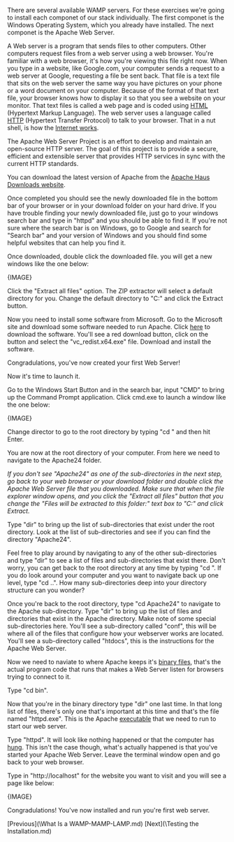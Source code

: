 There are several available WAMP servers.  For these exercises we're going to install each componet of our stack individually. The first componet is the Windows Operating System, which you already have installed.  The next componet is the Apache Web Server.

A Web server is a program that sends files to other computers.  Other computers request files from a web server using a web browser.  You're familiar with a web browser, it's how you're viewing this file right now.  When you type in a website, like Google.com, your computer sends a request to a web server at Google, requesting a file be sent back.  That file is a text file that sits on the web server the same way you have pictures on your phone or a word document on your computer.  Because of the format of that text file, your browser knows how to display it so that you see a website on your monitor.  That text files is called a web page and is coded using [HTML](http://www.html-5-tutorial.com/about-html.htm) (Hypertext Markup Language).  The web server uses a language called [HTTP](http://learn.onemonth.com/understanding-http-basics) (Hypertext Transfer Protocol) to talk to your browser.  That in a nut shell, is how the [Internet works](https://web.stanford.edu/class/msande91si/www-spr04/readings/week1/InternetWhitepaper.htm).

The Apache Web Server Project is an effort to develop and maintain an open-source HTTP server. The goal of this project is to provide a secure, efficient and extensible server that provides HTTP services in sync with the current HTTP standards.

You can download the latest version of Apache from the [Apache Haus Downloads website](http://www.apachehaus.com/cgi-bin/download.plx?dli=iVVU4NVRBNTTqd2aahUVyokVOpkVFVVchNTW410Z).

Once completed you should see the newly downloaded file in the bottom bar of your browser or in your download folder on your hard drive.  If you have trouble finding your newly downloaded file, just go to your windows search bar and type in "httpd" and you should be able to find it.  If you're not sure where the search bar is on Windows, go to Google and search for "Search bar" and your version of Windows and you should find some helpful websites that can help you find it.

Once downloaded, double click the downloaded file.  you will get a new windows like the one below:

{IMAGE}

Click the "Extract all files" option.  The ZIP extractor will select a default directory for you.  Change the default directory to "C:\" and click the Extract button. 

Now you need to install some software from Microsoft.  Go to the Microsoft site and download some software needed to run Apache.  Click [here](https://www.microsoft.com/en-us/download/details.aspx?id=48145) to download the software.  You'll see a red download button, click on the button and select the "vc_redist.x64.exe" file.  Download and install the software.

Congradulations, you've now created your first Web Server!

Now it's time to launch it.

Go to the Windows Start Button and in the search bar, input "CMD" to bring up the Command Prompt application.  Click cmd.exe to launch a window like the one below:

{IMAGE}

Change director to go to the root directory by typing "cd \" and then hit Enter.

You are now at the root directory of your computer.  From here we need to navigate to the Apache24 folder.

_If you don't see "Apache24" as one of the sub-directories in the next step, go back to your web browser or your download folder and double click the Apache Web Server file that you downloaded.  Make sure that when the file explorer window opens, and you click the "Extract all files" button that you change the "Files will be extracted to this folder:" text box to "C:\" and click Extract._

Type "dir" to bring up the list of sub-directories that exist under the root directory.  Look at the list of sub-directories and see if you can find the directory "Apache24".  

Feel free to play around by navigating to any of the other sub-directories and type "dir" to see a list of files and sub-directories that exist there.  Don't worry, you can get back to the root directory at any time by typing "cd \".  If you do look around your computer and you want to navigate back up one level, type "cd ..".  How many sub-directories deep into your directory structure can you wonder?

Once you're back to the root directory, type "cd Apache24" to navigate to the Apache sub-directory.  Type "dir" to bring up the list of files and directories that exist in the Apache directory.  Make note of some special sub-directories here.  You'll see a sub-directory called "conf", this will be where all of the files that configure how your webserver works are located.  You'll see a sub-directory called "htdocs", this is the instructions for the Apache Web Server.

Now we need to naviate to where Apache keeps it's [binary files](http://www.webopedia.com/TERM/B/binary_file.html), that's the actual program code that runs that makes a Web Server listen for browsers trying to connect to it.

Type "cd bin".

Now that you're in the binary directory type "dir" one last time.  In that long list of files, there's only one that's important at this time and that's the file named "httpd.exe".  This is the Apache [executable](http://searchsecurity.techtarget.com/definition/executable) that we need to run to start our web server.

Type "httpd".  It will look like nothing happened or that the computer has [hung](https://en.wikipedia.org/wiki/Hang_(computing)).  This isn't the case though, what's actually happened is that you've started your Apache Web Server.  Leave the terminal window open and go back to your web browser.

Type in "http://localhost" for the website you want to visit and you will see a page like below:

{IMAGE}

Congradulations!  You've now installed and run you're first web server.

[Previous](\What Is a WAMP-MAMP-LAMP.md) [Next](\Testing the Installation.md)
